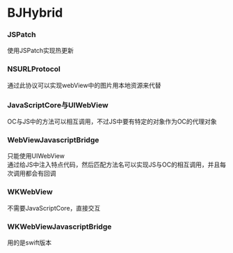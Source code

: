# BJHybrid

### JSPatch
使用JSPatch实现热更新

### NSURLProtocol
通过此协议可以实现webView中的图片用本地资源来代替

### JavaScriptCore与UIWebView
OC与JS中的方法可以相互调用，不过JS中要有特定的对象作为OC的代理对象

### WebViewJavascriptBridge
只能使用UIWebView<br/>
通过给JS中注入特点代码，然后匹配方法名可以实现JS与OC的相互调用，并且每次调用都会有回调

### WKWebView
不需要JavaScriptCore，直接交互

### WKWebViewJavascriptBridge
用的是swift版本
